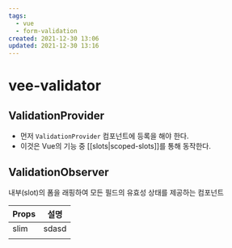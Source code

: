 ```yaml
---
tags:
  - vue
  - form-validation
created: 2021-12-30 13:06
updated: 2021-12-30 13:16
---
```


# vee-validator

## ValidationProvider

- 먼저 `ValidationProvider` 컴포넌트에 등록을 해야 한다.
- 이것은 Vue의 기능 중 [[slots|scoped-slots]]를 통해 동작한다.

## ValidationObserver

내부(slot)의 폼을 래핑하여 모든 필드의 유효성 상태를 제공하는 컴포넌트

| Props | 설명  |
| ----- | ----- |
| slim  | sdasd |
|       |       |
